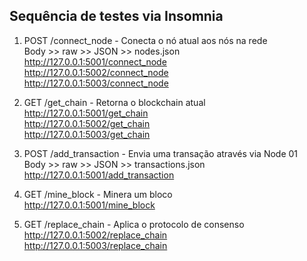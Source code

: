 
## Sequência de testes via Insomnia 

1. POST /connect_node - Conecta o nó atual aos nós na rede   
Body >> raw >> JSON >> nodes.json    
http://127.0.0.1:5001/connect_node   
http://127.0.0.1:5002/connect_node   
http://127.0.0.1:5003/connect_node   

2. GET /get_chain - Retorna o blockchain atual   
http://127.0.0.1:5001/get_chain   
http://127.0.0.1:5002/get_chain   
http://127.0.0.1:5003/get_chain   

3. POST /add_transaction - Envia uma transação através via Node 01   
Body >> raw >> JSON >> transactions.json    
http://127.0.0.1:5001/add_transaction   

4. GET /mine_block - Minera um bloco   
http://127.0.0.1:5001/mine_block   

5. GET /replace_chain - Aplica o protocolo de consenso   
http://127.0.0.1:5002/replace_chain   
http://127.0.0.1:5003/replace_chain   




